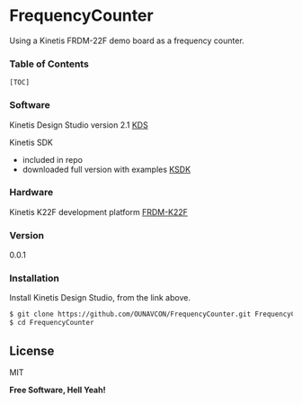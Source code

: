# FrequencyCounter
Using a Kinetis FRDM-22F demo board as a frequency counter.

### Table of Contents
`[TOC]`

### Software
Kinetis Design Studio version 2.1 [KDS]

Kinetis SDK 
- included in repo
- downloaded full version with examples [KSDK]

### Hardware
Kinetis K22F development platform [FRDM-K22F]

### Version
0.0.1

### Installation

Install Kinetis Design Studio, from the link above.

```sh
$ git clone https://github.com/OUNAVCON/FrequencyCounter.git FrequencyCounter
$ cd FrequencyCounter
```

License
----

MIT


**Free Software, Hell Yeah!**

[//]: # (These are reference links used in the body of this note and get stripped out when the markdown processor does its job. There is no need to format nicely because it shouldn't be seen. Thanks SO - http://stackoverflow.com/questions/4823468/store-comments-in-markdown-syntax)

   [KDS]: <http://www.nxp.com/products/software-and-tools/run-time-software/kinetis-software-and-tools/ides-for-kinetis-mcus/kinetis-design-studio-integrated-development-environment-ide:KDS_IDE>
   [KSDK]: <http://www.nxp.com/products/software-and-tools/run-time-software/kinetis-software-and-tools/development-platforms-with-mbed/software-development-kit-for-kinetis-mcus:KINETIS-SDK>
   [FRDM-K22F]: <http://www.nxp.com/products/software-and-tools/hardware-development-tools/freedom-development-boards/freescale-freedom-development-platform-for-kinetis-k22-mcus:FRDM-K22F?lang_cd=en>
